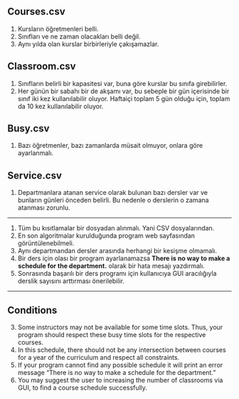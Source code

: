 ## Courses.csv

1. Kursların öğretmenleri belli.
2. Sınıfları ve ne zaman olacakları belli değil.
3. Aynı yılda olan kurslar birbirleriyle çakışamazlar.

## Classroom.csv

1. Sınıfların belirli bir kapasitesi var, buna göre kurslar bu sınıfa girebilirler.
2. Her günün bir sabahı bir de akşamı var, bu sebeple bir gün içerisinde bir sınıf iki kez kullanılabilir oluyor. Haftaiçi toplam 5 gün olduğu için, toplam da 10 kez kullanılabilir oluyor.

## Busy.csv

1. Bazı öğretmenler, bazı zamanlarda müsait olmuyor, onlara göre ayarlanmalı.

## Service.csv

1. Departmanlara atanan service olarak bulunan bazı dersler var ve bunların günleri önceden belirli. Bu nedenle o derslerin o zamana atanması zorunlu.

---

1. Tüm bu kısıtlamalar bir dosyadan alınmalı. Yani CSV dosyalarından.
2. En son algoritmalar kurulduğunda program web sayfasından görüntülenebilmeli.
3. Aynı departmandan dersler arasında herhangi bir kesişme olmamalı.
4. Bir ders için olası bir program ayarlanamazsa **There is no way to make a schedule for the department.** olarak bir hata mesajı yazdırmalı.
5. Sonrasında başarılı bir ders programı için kullanıcıya GUI aracılığıyla derslik sayısını arttırması önerilebilir.

---

## Conditions

<!-- 1. Courses in the same year should not be intersected with each other.
2. There are some service courses. The time slot of these courses is fixed and predefined. Therefore, you cannot assign different time slots for those courses other than the requested time slot. -->

3. Some instructors may not be available for some time slots. Thus, your program should respect these busy time slots for the respective courses.
4. In this schedule, there should not be any intersection between courses for a year of the curriculum and respect all constraints.
5. If your program cannot find any possible schedule it will print an error message “There is no way to make a schedule for the department.”
6. You may suggest the user to increasing the number of classrooms via GUI, to find a course schedule successfully.

